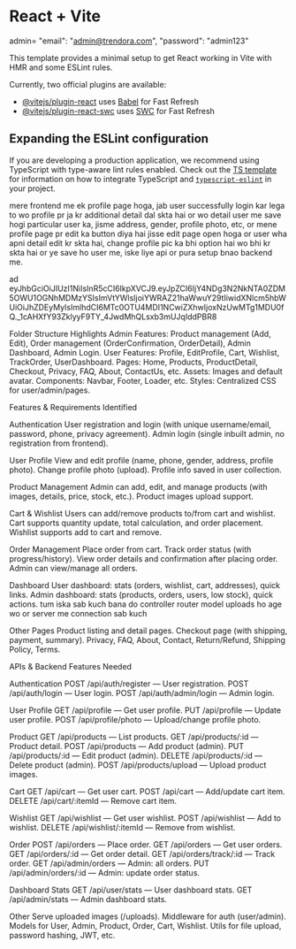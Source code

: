 # React + Vite


admin= "email": "admin@trendora.com",
  "password": "admin123"
  
This template provides a minimal setup to get React working in Vite with HMR and some ESLint rules.

Currently, two official plugins are available:

- [@vitejs/plugin-react](https://github.com/vitejs/vite-plugin-react/blob/main/packages/plugin-react) uses [Babel](https://babeljs.io/) for Fast Refresh
- [@vitejs/plugin-react-swc](https://github.com/vitejs/vite-plugin-react/blob/main/packages/plugin-react-swc) uses [SWC](https://swc.rs/) for Fast Refresh

## Expanding the ESLint configuration

If you are developing a production application, we recommend using TypeScript with type-aware lint rules enabled. Check out the [TS template](https://github.com/vitejs/vite/tree/main/packages/create-vite/template-react-ts) for information on how to integrate TypeScript and [`typescript-eslint`](https://typescript-eslint.io) in your project.




mere frontend me ek profile page hoga, jab user successfully login kar lega to wo profile pr ja kr additional detail dal skta hai or wo detail user me save hogi particular user ka, jisme address, gender, profile photo, etc, or mene profile page pr edit ka button diya hai jisse edit page open hoga or user wha apni detail edit kr skta hai, change profile pic ka bhi option hai wo bhi kr skta hai or ye save ho user me, iske liye api or pura setup bnao backend me.

ad eyJhbGciOiJIUzI1NiIsInR5cCI6IkpXVCJ9.eyJpZCI6IjY4NDg3N2NkNTA0ZDM5OWU1OGNhMDMzYSIsImVtYWlsIjoiYWRAZ21haWwuY29tIiwidXNlcm5hbWUiOiJhZDEyMyIsImlhdCI6MTc0OTU4MDI1NCwiZXhwIjoxNzUwMTg1MDU0fQ._1cAHXfY93ZklyyF9TY_4JwdMhQLsxb3mUJqIddPBR8




<!-- xxxxxxxxxxxxxxxxxxxxxxx -->

Folder Structure Highlights
Admin Features: Product management (Add, Edit), Order management (OrderConfirmation, OrderDetail), Admin Dashboard, Admin Login.
User Features: Profile, EditProfile, Cart, Wishlist, TrackOrder, UserDashboard.
Pages: Home, Products, ProductDetail, Checkout, Privacy, FAQ, About, ContactUs, etc.
Assets: Images and default avatar.
Components: Navbar, Footer, Loader, etc.
Styles: Centralized CSS for user/admin/pages.

Features & Requirements Identified

Authentication
User registration and login (with unique username/email, password, phone, privacy agreement).
Admin login (single inbuilt admin, no registration from frontend).

User Profile
View and edit profile (name, phone, gender, address, profile photo).
Change profile photo (upload).
Profile info saved in user collection.

Product Management
Admin can add, edit, and manage products (with images, details, price, stock, etc.).
Product images upload support.

Cart & Wishlist
Users can add/remove products to/from cart and wishlist.
Cart supports quantity update, total calculation, and order placement.
Wishlist supports add to cart and remove.


Order Management
Place order from cart.
Track order status (with progress/history).
View order details and confirmation after placing order.
Admin can view/manage all orders.


Dashboard
User dashboard: stats (orders, wishlist, cart, addresses), quick links.
Admin dashboard: stats (products, orders, users, low stock), quick actions.
tum iska sab kuch bana do controller router model uploads ho age wo or server me connection sab kuch

Other Pages
Product listing and detail pages.
Checkout page (with shipping, payment, summary).
Privacy, FAQ, About, Contact, Return/Refund, Shipping Policy, Terms.

APIs & Backend Features Needed

Authentication
POST /api/auth/register — User registration.
POST /api/auth/login — User login.
POST /api/auth/admin/login — Admin login.

User Profile
GET /api/profile — Get user profile.
PUT /api/profile — Update user profile.
POST /api/profile/photo — Upload/change profile photo.

Product
GET /api/products — List products.
GET /api/products/:id — Product detail.
POST /api/products — Add product (admin).
PUT /api/products/:id — Edit product (admin).
DELETE /api/products/:id — Delete product (admin).
POST /api/products/upload — Upload product images.

Cart
GET /api/cart — Get user cart.
POST /api/cart — Add/update cart item.
DELETE /api/cart/:itemId — Remove cart item.

Wishlist
GET /api/wishlist — Get user wishlist.
POST /api/wishlist — Add to wishlist.
DELETE /api/wishlist/:itemId — Remove from wishlist.

Order
POST /api/orders — Place order.
GET /api/orders — Get user orders.
GET /api/orders/:id — Get order detail.
GET /api/orders/track/:id — Track order.
GET /api/admin/orders — Admin: all orders.
PUT /api/admin/orders/:id — Admin: update order status.

Dashboard Stats
GET /api/user/stats — User dashboard stats.
GET /api/admin/stats — Admin dashboard stats.

Other
Serve uploaded images (/uploads).
Middleware for auth (user/admin).
Models for User, Admin, Product, Order, Cart, Wishlist.
Utils for file upload, password hashing, JWT, etc.
